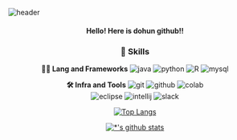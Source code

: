 ![header](https://capsule-render.vercel.app/api?type=rounded&color=gradient&text=%20Giveluck%20&)

<div align="center">

#### Hello! Here is dohun github!!


### 🦾 Skills
**🧑‍💻 Lang and Frameworks**
![java](https://img.shields.io/badge/java-ffffff.svg?&style=for-the-badge&logo=openjdk&logoColor=black)
![python](https://img.shields.io/badge/python-3776AB.svg?&style=for-the-badge&logo=python&logoColor=white)
![R]([https://img.shields.io/badge/R-276DC3?style=for-the-badge&logo=r&logoColor=white](https://img.shields.io/badge/R-276DC3?style=for-the-badge&logo=r&logoColor=white))
![mysql](https://img.shields.io/badge/mysql-4479A1.svg?&style=for-thebadge&logo=mysql&logoColor=white)

**🛠️ Infra and Tools**
![git](https://img.shields.io/badge/git-F05032.svg?&style=for-the-badge&logo=git&logoColor=white)
![github](https://img.shields.io/badge/github-181717.svg?&style=for-the-badge&logo=github&logoColor=white)
![colab](https://img.shields.io/badge/colab-F9AB00.svg?&style=for-the-badge&logo=googlecolab&logoColor=white)<br>
![eclipse](https://img.shields.io/badge/eclipse-2C2255.svg?&style=for-the-badge&logo=eclipseide&logoColor=white)
![intellij](https://img.shields.io/badge/intellij-000000.svg?&style=for-the-badge&logo=intellijidea&logoColor=white)
![slack](https://img.shields.io/badge/slack-4A154B.svg?&style=for-the-badge&logo=slack&logoColor=white)



[![Top Langs](https://github-readme-stats.vercel.app/api/top-langs/?username=giveluck)](https://github.com/giveluck/github-readme-stats)

[![*'s github stats](https://github-readme-stats.vercel.app/api?username=giveluck&show_icons=true&theme=radical)](https://github.com/giveluck)
</div>

